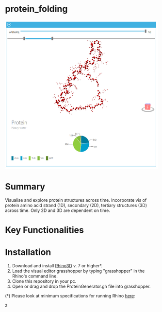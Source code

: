 # protein_folding


<!--- just![CROP4](https://github.com/alan-turing-institute/CROP_unity/blob/master/Assets/media/crop_1.gif) --->
![protein1](https://github.com/alan-turing-institute/protein_folding/blob/main/media/protein1.jpg)
<!--- <img src="https://github.com/alan-turing-institute/protein_folding/blob/main/media/protein1.jpg" width="500" height="500"> --->

# Summary

Visualise and explore protein structures across time. Incorporate vis of protein amino acid strand (1D), secondary (2D), tertiary structures (3D) across time. Only 2D and 3D are dependent on time.


# Key Functionalities


# Installation
1. Download and install [Rhino3D](https://www.rhino3d.com/) v. 7 or higher*. 
2. Load the visual editor grasshopper by typing "grasshopper" in the Rhino's command line.
3. Clone this repository in your pc.
4. Open or drag and drop the ProteinGenerator.gh file into grasshopper. 


(*) Please look at minimum specifications for running Rhino [here](https://www.rhino3d.com/7/system-requirements/): 

z

